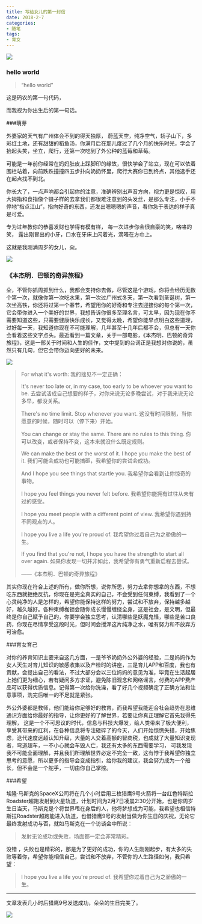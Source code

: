 ```yaml
---
title: 写给女儿的第一封信
date: 2018-2-7
categories:
- 随笔
tags:
- 育女
---
```


![](http://p04jh8k5s.bkt.clouddn.com/%E5%BE%AE%E4%BF%A1%E5%85%AC%E4%BC%97%E5%8F%B7/%E7%BB%99%E5%A5%B3%E5%84%BF%E7%9A%84%E4%B8%80%E5%B0%81%E4%BF%A11.jpg)

### hello world

> “hello world”

这是码农的第一句代码，

而我视为你出生后的第一句话。



###萌芽



外婆家的天气有广州体会不到的得天独厚， 蔚蓝天空，纯净空气，轿子山下，多彩红土地，还有甜甜的稻鱼汤，你满月后在那儿度过了几个月的快乐时光，学会了抬起头笑，坐立，爬行，还第一次吃到了外公种的蓝莓和草莓。


可能是一年前你经常在妈妈肚皮上踩脚印的缘故，很快学会了站立，现在可以依着围栏站着，向前跌跌撞撞四五步扑向奶奶怀里，爬行大赛你已到终点，其他选手还在起点找不到北。


你长大了，一点声响都会引起你的注意，准确辨别出声音方向，视力更是惊叹，用大拇指和食指像个镊子样的去拿我们都很难注意到的头发丝，是那么专注，小手不停地“指点江山”，指向好奇的东西，还发出嗯嗯嗯的声音，看你急于表达的样子真是可爱。


专为过年教你的恭喜发财也学得有模有样， 每一次进步你会很自豪的笑，咯咯的笑， 露出刚冒出的小牙，口水在牙床上闪着光，滴嗒在方巾上。

这就是我刚满周岁的女儿，朵。

![](http://p04jh8k5s.bkt.clouddn.com/%E5%BE%AE%E4%BF%A1%E5%85%AC%E4%BC%97%E5%8F%B7/%E7%BB%99%E5%A5%B3%E5%84%BF%E7%9A%84%E4%B8%80%E5%B0%81%E4%BF%A12.jpg)


### 《本杰明．巴顿的奇异旅程》

朵，不管你抓周抓到什么，我都会支持你去做，尽管这是个游戏，你将会经历无数个第一次，就像你第一次吃水果，第一次过广州式冬天，第一次看到圣诞树，第一次坐高铁，你还将过第一个春节，希望用你的好奇和专注去迎接你的每个第一次，它会带你进入一个美好的世界，我想告诉你很多至理名言，可太早，因为现在你不需要知道这些，只需要健康快乐成长，又觉得太晚，希望你能早点明白这些道理，过好每一天，我知道你现在不可能理解，几年甚至十几年后都不会，但总有一天你会看着这些文字点头。最近看到一篇文章，关于一部电影，《本杰明．巴顿的奇异旅程》，这是一部关于时间和人生的佳作，文中提到的台词正是我想对你说的，虽然只有几句，但它会带你迈向更好的未来。

![](http://p04jh8k5s.bkt.clouddn.com/%E5%BE%AE%E4%BF%A1%E5%85%AC%E4%BC%97%E5%8F%B7/%E7%BB%99%E5%A5%B3%E5%84%BF%E7%9A%84%E4%B8%80%E5%B0%81%E4%BF%A13.jpg)

> For what it's worth:
> 我的拙见不一定正确：
>
> It's never too late or, in my case, too early to be whoever you want to be.
> 去尝试活成自己想要的样子，对你来说无论多晚尝试，对于我来说无论多早，都没关系。
>
> There's no time limit. Stop whenever you want.
> 这没有时间限制，当你愿意的时候，随时可以（停下来）开始。
>
> You can change or stay the same. There are no rules to this thing.
> 你可以改变，或者保持不变，这本来就没什么既定规则。
>
> We can make the best or the worst of it. I hope you make the best of it.
> 我们可能会成功也可能搞砸，我希望你的尝试会成功。
>
> And I hope you see things that startle you.
> 我希望你会看到让你惊奇的事物。
>
> I hope you feel things you never felt before.
> 我希望你能拥有过往从未有过的感受。
>
> I hope you meet people with a different point of view.
> 我希望你遇到持不同观点的人。
>
> I hope you live a life you're proud of.
> 我希望你过着自己为之骄傲的一生。
>
> If you find that you're not, I hope you have the strength to start all over again.
> 如果你发现一切并非如此，我希望你有勇气重新启程去尝试。
>
>
>  ——《本杰明．巴顿的奇异旅程》

其实你现在符合上述的所有，做你所想，说你所思，努力去拿你想拿的东西，不想吃东西就拒绝反抗，你现在是完全真实的自己，不会受到任何束缚，我看到了一个心灵纯净的人是怎样的，希望你能保持这样的努力，尝试和不放弃，保持越多越好，越久越好。各种束缚枷锁会随你成长慢慢缠绕全身，这是社会，是文明，但最终是你自己赋予自己的，你要学会独立思考，认清哪些是妖魔鬼怪，哪些是苦口良药，你现在尽情享受这段时光，但时间会搅浑这片纯净之水，唯有努力和不放弃方可治愈。



###育女育己



对你的养育知识主要来自这几方面，一是爷爷奶奶外公外婆的经验，二是妈妈作为女人天生对育儿知识的敏感收集以及产检时的讲座，三是育儿APP和百度，我也有贡献，会提出自己的看法，不过大部分会以三位妈妈的意见为准，毕竟在生活起居上她们更为细心，若有疑问多方求证，避免陈旧观念和网络谣言，付费的APP费产品可以获得优质信息。记得第一次给你洗澡，看了好几个视频确定了正确方法和注意事项，洗完后唯一的不足就是紧张。

外公外婆都是教师，他们能给你足够好的教育，而我希望我能迎合社会趋势在思维通识方面给你最好的指导，让你更好的了解世界，若要让你真正理解它首先我得先理解， 这是一个不可思议的时代，信息与科技大爆发，给人类带来了极大便利，享受其带来的红利，在各种信息将专注砸碎了的今天，人们开始惊慌失措，开始焦虑，迭代速度远超认知升级，大量的人交着高额的智商税，也成就了大量知识变现者，弯道超车，一不小心就会车毁人亡，我还有太多的东西需要学习， 可我发现我不可能全面理解，并且我们所理解世界必定不完全一致，这有悖于我希望你独立思考的意愿，所以更多的指导会变成指引，给你我的建议，我会努力成为一个船长，但不会是一个舵手，一切由你自己掌控。



###希望



埃隆·马斯克的SpaceX公司将在几个小时后用三枚猎鹰9号火箭将一台红色特斯拉Roadster超跑发射到火星轨道，计划时间为2月7日凌晨2:30分开始，也是你周岁生日当天，马斯克是个将世界甩在身后的人，他将梦想成为可能，我希望也相信特斯拉Roadster超跑能进入轨道，也借猎鹰9号的发射当做为你生日的庆祝，无论它最终发射成功与否，就如马斯克在一个访谈会中所说：

> 发射无论成功或失败，场面都一定会非常精彩。

没错 ，失败也是精彩的，那是为了更好的成功，你的人生刚刚起步，有太多的失败等着你，希望你能相信自己，尝试和不放弃，不管你的人生路径如何，我只希望：

> I hope you live a life you're proud of.
> 我希望你过着自己为之骄傲的一生。

 

------

文章发表几小时后猎鹰9号发送成功，朵朵的生日完美了。

![](http://p04jh8k5s.bkt.clouddn.com/%E5%BE%AE%E4%BF%A1%E5%85%AC%E4%BC%97%E5%8F%B7/%E5%A4%AA%E7%A9%BA%E7%89%B9%E6%96%AF%E6%8B%893.jpg)
